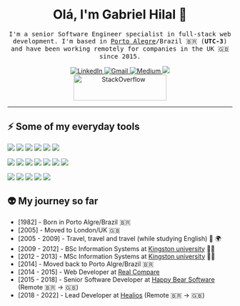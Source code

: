 <!-- <img align="left" width="100" height="100" src="https://www.gravatar.com/avatar/c680db41999d478ca34d1a77a470e30d"> -->

<h1 align="center">Olá, I'm Gabriel Hilal 👋</h1>

<p align="center">  
  <samp>
    I'm a senior Software Engineer specialist in full-stack web development. I'm based in <a href="https://en.wikipedia.org/wiki/Porto_Alegre" target="_blank">Porto Alegre</a>/Brazil 🇧🇷 (<b>UTC-3</b>) and have been working remotely for companies in the UK 🇬🇧 since 2015.
  </samp>
</p>

<p align="center">  
  <a href="https://www.linkedin.com/in/gabrielhilal" target="_blank">
    <img alt="LinkedIn" src="https://img.shields.io/badge/LinkedIn-0A66C2?logo=linkedin&style=for-the-badge&logoColor=white"></img>
  </a>

  <a href="mailto:gabrielhilal@gmail.com" target="_blank">
    <img alt="Gmail" src="https://img.shields.io/badge/Gmail-EA4335?logo=gmail&style=for-the-badge&logoColor=white"></img>
  </a>

  <a href="https://medium.com/@gabrielhilal" target="_blank">
    <img alt="Medium" src="https://img.shields.io/badge/Medium-000000?logo=medium&style=for-the-badge&logoColor=white"></img>
  </a>

  <a href="https://gabrielhilal.com" target="_blank">
    <img src="https://img.shields.io/badge/gabrielhilal.com-216425.svg?&style=for-the-badge"/>
  </a>
  
  <br>
  
  <a href="https://stackoverflow.com/users/1155142/gabrielhilal">
    <img src="https://stackoverflow.com/users/flair/1155142.png?theme=clean" width="208" height="58" alt="StackOverflow">
  </a>
<p>

---

<h2>⚡ Some of my everyday tools</h2>

<p>
  <img src="https://img.shields.io/badge/Rails-CC0000?logo=rubyonrails&style=flat&logoColor=white"/>
  <img src="https://img.shields.io/badge/Ruby-CC342D?logo=ruby&style=flat&logoColor=white"/>
  <img src="https://img.shields.io/badge/PostgreSQL-4169E1?logo=postgresql&style=flat&logoColor=white"/>
  <img src="https://img.shields.io/badge/Redis-DC382D?logo=redis&style=flat&logoColor=white"/>
  <img src="https://img.shields.io/badge/RSpec-CC342D?&style=flat&logoColor=white"/>
  <img src="https://img.shields.io/badge/Swagger-84ea2b?&style=flat&logoColor=white"/>
</p>

<p>
  <img src="https://img.shields.io/badge/HTML5-E34F26?logo=html5&style=flat&logoColor=white"/>
  <img src="https://img.shields.io/badge/CSS3-1572B6?logo=css3&style=flat&logoColor=white"/>
  <img src="https://img.shields.io/badge/JavaScript-F7DF1E?logo=javascript&style=flat&logoColor=black"/>
  <img src="https://img.shields.io/badge/jQuery-0769AD?logo=jquery&style=flat&logoColor=white"/>
  <img src="https://img.shields.io/badge/Bootstrap-0769AD?logo=bootstrap&style=flat&logoColor=white"/>
  <img src="https://img.shields.io/badge/Sass-CC6699?logo=sass&style=flat&logoColor=white"/>
  <img src="https://img.shields.io/badge/Slim-fa9d37?style=flat"/>
</p>

<p>
  <img src="https://img.shields.io/badge/Git-F05032?logo=git&style=flat&logoColor=white"/>
  <img src="https://img.shields.io/badge/GitHub Actions-2088FF?logo=githubactions&style=flat&logoColor=white"/>
  <img src="https://img.shields.io/badge/Docker-2496ED?logo=docker&style=flat&logoColor=white"/>
  <img src="https://img.shields.io/badge/AWS-232F3E?logo=amazonaws&style=flat&logoColor=white"/>
  <img src="https://img.shields.io/badge/Heroku-430098?logo=heroku&style=flat&logoColor=white"/>
</p>

<h2>👽 My journey so far</h2>

- [1982] - Born in Porto Algre/Brazil 🇧🇷
- [2005] - Moved to London/UK 🇬🇧
- [2005 - 2009] - Travel, travel and travel (while studying English) 🛫 🌍 
- [2009 - 2012] - BSc Information Systems at [Kingston university](http://www.kingston.ac.uk/) 👨‍🎓
- [2012 - 2013] - MSc Information Systems at [Kingston university](http://www.kingston.ac.uk/) 👨‍🎓
- [2014] - Moved back to Porto Algre/Brazil 🇧🇷
- [2014 - 2015] - Web Developer at [Real Compare](https://www.seguroviagem.srv.br/)
- [2015 - 2018] - Senior Software Developer at [Happy Bear Software](https://www.happybearsoftware.com/) (Remote 🇧🇷 -> 🇬🇧)
- [2018 - 2022] - Lead Developer at [Healios](https://www.healios.org.uk/) (Remote 🇧🇷 -> 🇬🇧)
